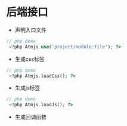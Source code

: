 # 后端接口

* 声明入口文件

```php
// php demo
 <?php Atmjs.use('project/module:file'); ?>
 ```
 
* 生成css标签

```php
// php demo
 <?php Atmjs.loadCss(); ?>
 ```
 
* 生成js标签

```php
// php demo
 <?php Atmjs.loadJs(); ?>
 ```
 
* 生成回调函数